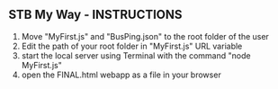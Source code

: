 ## STB My Way - INSTRUCTIONS ##

1. Move "MyFirst.js" and "BusPing.json" to the root folder of the user
2. Edit the path of your root folder in "MyFirst.js" URL variable
3. start the local server using Terminal with the command "node MyFirst.js"
4. open the FINAL.html webapp as a file in your browser
